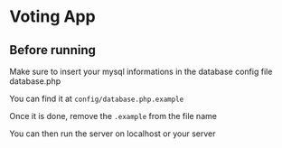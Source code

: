 # Voting App

## Before running

Make sure to insert your mysql informations in the database config file database.php

You can find it at `config/database.php.example`

Once it is done, remove the `.example` from the file name

You can then run the server on localhost or your server
